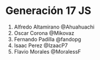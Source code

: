 # Generación 17 JS

1. Alfredo Altamirano @Ahuahuachi
2. Oscar Corona @Mikovaz
3. Fernando Padilla @fandopg
4. Isaac Perez @IzaacP7
5. Flavio Morales @MoralessF
